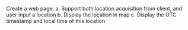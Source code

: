 Create a web page: 
a. Support both location acquisition from client, and user input a location 
b. Display the location in map 
c. Display the UTC timestamp and local time of this location